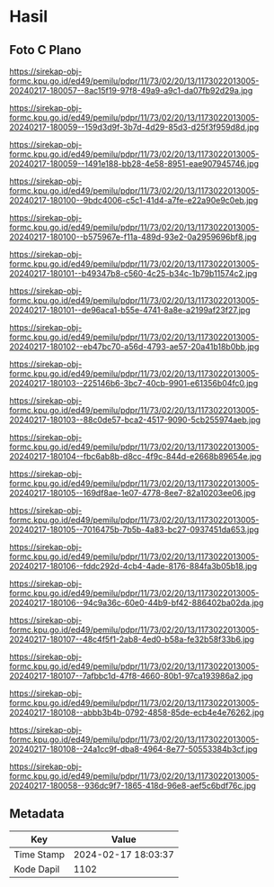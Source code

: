 # Hasil

## Foto C Plano

https://sirekap-obj-formc.kpu.go.id/ed49/pemilu/pdpr/11/73/02/20/13/1173022013005-20240217-180057--8ac15f19-97f8-49a9-a9c1-da07fb92d29a.jpg

https://sirekap-obj-formc.kpu.go.id/ed49/pemilu/pdpr/11/73/02/20/13/1173022013005-20240217-180059--159d3d9f-3b7d-4d29-85d3-d25f3f959d8d.jpg

https://sirekap-obj-formc.kpu.go.id/ed49/pemilu/pdpr/11/73/02/20/13/1173022013005-20240217-180059--1491e188-bb28-4e58-8951-eae907945746.jpg

https://sirekap-obj-formc.kpu.go.id/ed49/pemilu/pdpr/11/73/02/20/13/1173022013005-20240217-180100--9bdc4006-c5c1-41d4-a7fe-e22a90e9c0eb.jpg

https://sirekap-obj-formc.kpu.go.id/ed49/pemilu/pdpr/11/73/02/20/13/1173022013005-20240217-180100--b575967e-f11a-489d-93e2-0a2959696bf8.jpg

https://sirekap-obj-formc.kpu.go.id/ed49/pemilu/pdpr/11/73/02/20/13/1173022013005-20240217-180101--b49347b8-c560-4c25-b34c-1b79b11574c2.jpg

https://sirekap-obj-formc.kpu.go.id/ed49/pemilu/pdpr/11/73/02/20/13/1173022013005-20240217-180101--de96aca1-b55e-4741-8a8e-a2199af23f27.jpg

https://sirekap-obj-formc.kpu.go.id/ed49/pemilu/pdpr/11/73/02/20/13/1173022013005-20240217-180102--eb47bc70-a56d-4793-ae57-20a41b18b0bb.jpg

https://sirekap-obj-formc.kpu.go.id/ed49/pemilu/pdpr/11/73/02/20/13/1173022013005-20240217-180103--225146b6-3bc7-40cb-9901-e61356b04fc0.jpg

https://sirekap-obj-formc.kpu.go.id/ed49/pemilu/pdpr/11/73/02/20/13/1173022013005-20240217-180103--88c0de57-bca2-4517-9090-5cb255974aeb.jpg

https://sirekap-obj-formc.kpu.go.id/ed49/pemilu/pdpr/11/73/02/20/13/1173022013005-20240217-180104--fbc6ab8b-d8cc-4f9c-844d-e2668b89654e.jpg

https://sirekap-obj-formc.kpu.go.id/ed49/pemilu/pdpr/11/73/02/20/13/1173022013005-20240217-180105--169df8ae-1e07-4778-8ee7-82a10203ee06.jpg

https://sirekap-obj-formc.kpu.go.id/ed49/pemilu/pdpr/11/73/02/20/13/1173022013005-20240217-180105--7016475b-7b5b-4a83-bc27-0937451da653.jpg

https://sirekap-obj-formc.kpu.go.id/ed49/pemilu/pdpr/11/73/02/20/13/1173022013005-20240217-180106--fddc292d-4cb4-4ade-8176-884fa3b05b18.jpg

https://sirekap-obj-formc.kpu.go.id/ed49/pemilu/pdpr/11/73/02/20/13/1173022013005-20240217-180106--94c9a36c-60e0-44b9-bf42-886402ba02da.jpg

https://sirekap-obj-formc.kpu.go.id/ed49/pemilu/pdpr/11/73/02/20/13/1173022013005-20240217-180107--48c4f5f1-2ab8-4ed0-b58a-fe32b58f33b6.jpg

https://sirekap-obj-formc.kpu.go.id/ed49/pemilu/pdpr/11/73/02/20/13/1173022013005-20240217-180107--7afbbc1d-47f8-4660-80b1-97ca193986a2.jpg

https://sirekap-obj-formc.kpu.go.id/ed49/pemilu/pdpr/11/73/02/20/13/1173022013005-20240217-180108--abbb3b4b-0792-4858-85de-ecb4e4e76262.jpg

https://sirekap-obj-formc.kpu.go.id/ed49/pemilu/pdpr/11/73/02/20/13/1173022013005-20240217-180108--24a1cc9f-dba8-4964-8e77-50553384b3cf.jpg

https://sirekap-obj-formc.kpu.go.id/ed49/pemilu/pdpr/11/73/02/20/13/1173022013005-20240217-180058--936dc9f7-1865-418d-96e8-aef5c6bdf76c.jpg


## Metadata

| Key        | Value               |
| ---------- | ------------------- |
| Time Stamp | 2024-02-17 18:03:37 |
| Kode Dapil | 1102                |



